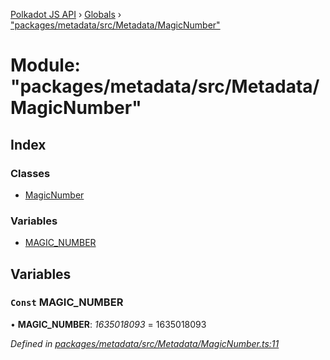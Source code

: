 [Polkadot JS API](../README.md) › [Globals](../globals.md) › ["packages/metadata/src/Metadata/MagicNumber"](_packages_metadata_src_metadata_magicnumber_.md)

# Module: "packages/metadata/src/Metadata/MagicNumber"

## Index

### Classes

* [MagicNumber](../classes/_packages_metadata_src_metadata_magicnumber_.magicnumber.md)

### Variables

* [MAGIC_NUMBER](_packages_metadata_src_metadata_magicnumber_.md#const-magic_number)

## Variables

### `Const` MAGIC_NUMBER

• **MAGIC_NUMBER**: *1635018093* = 1635018093

*Defined in [packages/metadata/src/Metadata/MagicNumber.ts:11](https://github.com/polkadot-js/api/blob/4b3b853c27/packages/metadata/src/Metadata/MagicNumber.ts#L11)*
